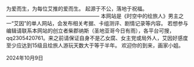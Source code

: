 为爱而生，为每位艾推的爱而生。
起源于不公，落地于祝福。
——————————————————
本网站是《时空中的绘旅人》男主之一“艾因”的单人网站，会发布相关考据、卡组测评、剧情记录等内容。
若想参与编辑请联系本网站的创立者柴郡纳斯（圣地亚哥今日有雨），各平台可搜，qq2305420761。来之前请保证自身不是乙女腐、女主党或局外人，艾因好感度至少应达到15级且绘旅人游玩天数大于等于半年。
欢迎你的到来，画家小姐。

2024年10月9日